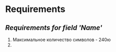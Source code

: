 # Requirements

## *Requirements for field 'Name'*
1. Максимальное количество символов - 240ю
2. 



